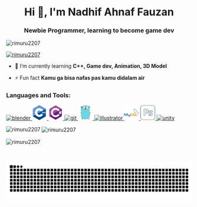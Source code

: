 
<h1 align="center">Hi 👋, I'm Nadhif Ahnaf Fauzan</h1>
<h3 align="center">Newbie Programmer, learning to become game dev</h3>

<p align="left"> <img src="https://komarev.com/ghpvc/?username=rimuru2207&label=Profile%20views&color=0e75b6&style=flat" alt="rimuru2207" /> </p>

<p align="left"> <a href="https://github.com/ryo-ma/github-profile-trophy"><img src="https://github-profile-trophy.vercel.app/?username=rimuru2207" alt="rimuru2207" /></a> </p>

- 🌱 I’m currently learning **C++, Game dev, Animation, 3D Model**

- ⚡ Fun fact **Kamu ga bisa nafas pas kamu didalam air**


</p>

<h3 align="left">Languages and Tools:</h3>
<p align="left"> <a href="https://www.blender.org/" target="_blank" rel="noreferrer"> <img src="https://download.blender.org/branding/community/blender_community_badge_white.svg" alt="blender" width="40" height="40"/> </a> <a href="https://www.w3schools.com/cpp/" target="_blank" rel="noreferrer"> <img src="https://raw.githubusercontent.com/devicons/devicon/master/icons/cplusplus/cplusplus-original.svg" alt="cplusplus" width="40" height="40"/> </a> <a href="https://www.w3schools.com/cs/" target="_blank" rel="noreferrer"> <img src="https://raw.githubusercontent.com/devicons/devicon/master/icons/csharp/csharp-original.svg" alt="csharp" width="40" height="40"/> </a> <a href="https://git-scm.com/" target="_blank" rel="noreferrer"> <img src="https://www.vectorlogo.zone/logos/git-scm/git-scm-icon.svg" alt="git" width="40" height="40"/> </a> <a href="https://golang.org" target="_blank" rel="noreferrer"> <img src="https://raw.githubusercontent.com/devicons/devicon/master/icons/go/go-original.svg" alt="go" width="40" height="40"/> </a> <a href="https://www.adobe.com/in/products/illustrator.html" target="_blank" rel="noreferrer"> <img src="https://www.vectorlogo.zone/logos/adobe_illustrator/adobe_illustrator-icon.svg" alt="illustrator" width="40" height="40"/> </a> <a href="https://www.mysql.com/" target="_blank" rel="noreferrer"> <img src="https://raw.githubusercontent.com/devicons/devicon/master/icons/mysql/mysql-original-wordmark.svg" alt="mysql" width="40" height="40"/> </a> <a href="https://www.photoshop.com/en" target="_blank" rel="noreferrer"> <img src="https://raw.githubusercontent.com/devicons/devicon/master/icons/photoshop/photoshop-line.svg" alt="photoshop" width="40" height="40"/> </a> <a href="https://unity.com/" target="_blank" rel="noreferrer"> <img src="https://www.vectorlogo.zone/logos/unity3d/unity3d-icon.svg" alt="unity" width="40" height="40"/> </a> </p>

<p><img align="left" src="https://github-readme-stats.vercel.app/api/top-langs?username=rimuru2207&show_icons=true&locale=en&layout=compact" alt="rimuru2207" /></p>

<p>&nbsp;<img align="center" src="https://github-readme-stats.vercel.app/api?username=rimuru2207&show_icons=true&locale=en" alt="rimuru2207" /></p>

<p><img align="center" src="https://github-readme-streak-stats.herokuapp.com/?user=rimuru2207&" alt="rimuru2207" /></p>


<br clear="both">

![snake gif](https://github.com/Rimuru2207/Rimuru2207/blob/output/snake.svg)


###

